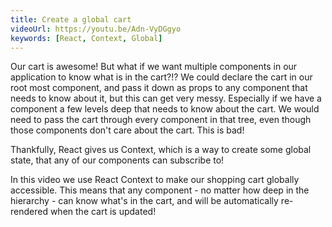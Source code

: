 ```yaml
---
title: Create a global cart
videoUrl: https://youtu.be/Adn-VyDGgyo
keywords: [React, Context, Global]
---
```


Our cart is awesome! But what if we want multiple components in our application to know what is in the cart?!? We could declare the cart in our root most component, and pass it down as props to any component that needs to know about it, but this can get very messy. Especially if we have a component a few levels deep that needs to know about the cart. We would need to pass the cart through every component in that tree, even though those components don't care about the cart. This is bad!

Thankfully, React gives us Context, which is a way to create some global state, that any of our components can subscribe to!

In this video we use React Context to make our shopping cart globally accessible. This means that any component - no matter how deep in the hierarchy - can know what's in the cart, and will be automatically re-rendered when the cart is updated!
